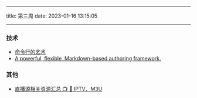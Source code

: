 <!--
 * @Author: try try418@163.com
 * @Date: 2023-01-16 13:15:05
 * @Description:
-->

---

title: 第三周
date: 2023-01-16 13:15:05

---

### 技术

- [命令行的艺术](https://github.com/jlevy/the-art-of-command-line/blob/master/README-zh.md)
- [A powerful, flexible, Markdown-based authoring framework.](https://github.com/markdoc/markdoc)

### 其他

- [直播源相关资源汇总 📺 💯 IPTV、M3U](https://github.com/imDazui/Tvlist-awesome-m3u-m3u8)
